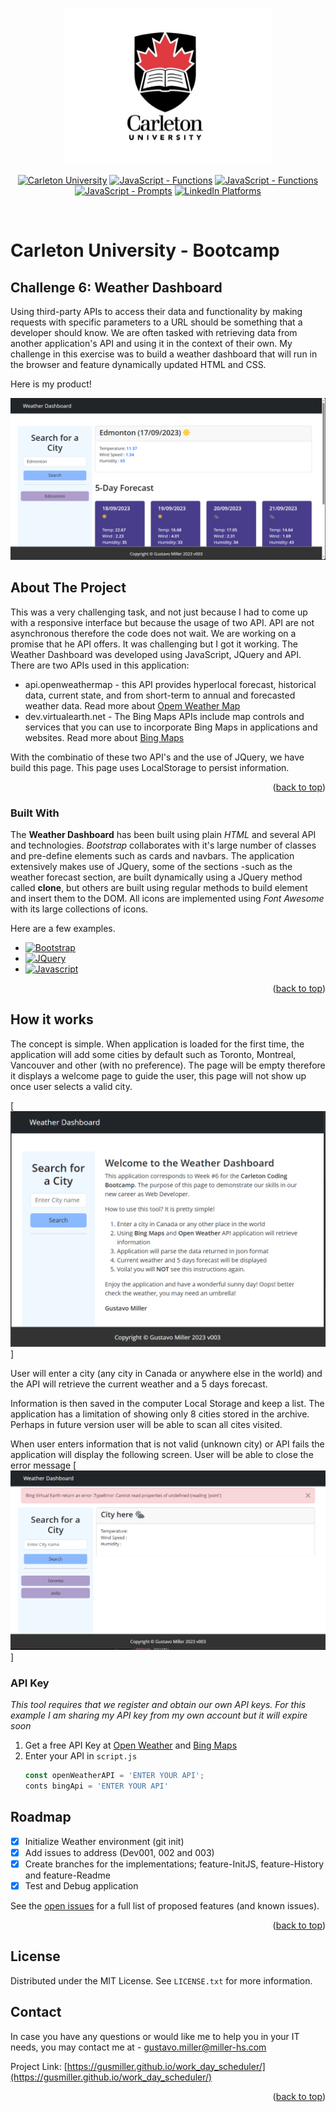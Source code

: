 <a id="readme-top" name="readme-top"></a>


<p align="center">
    <img src="./assets/images/carleton-u-logo.jpg" height="250">
</p>

<p align="center">
    <a href="https://bootcamp.carleton.ca/">
        <img alt="Carleton University" src="https://img.shields.io/static/v1.svg?label=bootcamp&message=Carleton&color=blue" /></a>
    <a href="https://developer.mozilla.org/en-US/docs/Web/JavaScript/Reference/Functions" >
        <img alt="JavaScript - Functions" src="https://img.shields.io/static/v1.svg?label=JavaScripts&message=functions&color=red" /></a>
    <a href="https://developer.mozilla.org/en-US/docs/Web/JavaScript/Reference/Global_Objects/Array" >
        <img alt="JavaScript - Functions" src="https://img.shields.io/static/v1.svg?label=JavaScripts&message=arrays&color=yellow" /></a>
    <a href="https://docs.github.com/en/actions/deployment/about-deployments/about-continuous-deployment" >
        <img alt="JavaScript - Prompts" src="https://img.shields.io/static/v1.svg?label=deployment&message=production&color=green" /></a>
    <a href="https://www.linkedin.com/in/gustavo-miller-42188481/">
        <img alt="LinkedIn Platforms" src="https://img.shields.io/static/v1.svg?label=linkedIn&message=linkedin&color=blue" />
    </a>
</p>
<br/>

# Carleton University - Bootcamp

## Challenge 6: Weather Dashboard
Using third-party APIs to access their data and functionality by making requests with specific parameters to a URL should be something that a developer should know. We are often tasked with retrieving data from another application's API and using it in the context of their own. My challenge in this exercise was to build a weather dashboard that will run in the browser and feature dynamically updated HTML and CSS.

Here is my product!

[![Weather Dashboard][product-screenshot]](https://gusmiller.github.io/Weather-dashboard/)

<!-- ABOUT THE PROJECT -->
## About The Project

This was a very challenging task, and not just because I had to come up with a responsive interface but because the usage of two API. API are not asynchronous therefore the code does not wait. We are working on a promise that he API offers. It was challenging but I got it working. The Weather Dashboard was developed using JavaScript, JQuery and API. There are two APIs used in this application:
* api.openweathermap - this API provides hyperlocal forecast, historical data, current state, and from short-term to annual and forecasted weather data. Read more about [Opem Weather Map](https://openweathermap.org/)
* dev.virtualearth.net - The Bing Maps APIs include map controls and services that you can use to incorporate Bing Maps in applications and websites. Read more about [Bing Maps](https://www.microsoft.com/en-us/maps/bing-maps/choose-your-bing-maps-api)

With the combinatio of these two API's and the use of JQuery, we have build this page. This page uses LocalStorage to persist information.

<p align="right">(<a href="#readme-top">back to top</a>)</p>

### Built With

The **Weather Dashboard** has been built using plain *HTML* and several API and technologies. *Bootstrap* collaborates with it's large number of classes and pre-define elements such as cards and navbars. The application extensively makes use of JQuery, some of the sections -such as the weather forecast section, are built dynamically using a JQuery method called **clone**, but others are built using regular methods to build element and insert them to the DOM. All icons are implemented using *Font Awesome* with its large collections of icons.

Here are a few examples.

* [![Bootstrap][Bootstrap.com]][Bootstrap-url]
* [![JQuery][JQuery.com]][JQuery-url]
* [![Javascript]][Javascript-url]

<p align="right">(<a href="#readme-top">back to top</a>)</p>

<!-- GETTING STARTED -->
## How it works

The concept is simple. When application is loaded for the first time, the application will add some cities by default such as Toronto, Montreal, Vancouver and other (with no preference). The page will be empty therefore it displays a welcome page to guide the user, this page will not show up once user selects a valid city.

[![Weather Dashboard - First Time][weatherFirstTime]]

User will enter a city (any city in Canada or anywhere else in the world) and the API will retrieve the current weather and a 5 days forecast.

Information is then saved in the computer Local Storage and keep a list. The application has a limitation of showing only 8 cities stored in the archive. Perhaps in future version user will be able to scan all cites visited.

When user enters information that is not valid (unknown city) or API fails the application will display the following screen. User will be able to close the error message
[![Weather Dashboard - Error][weatherError]]

### API Key

_This tool requires that we register and obtain our own API keys. For this example I am sharing my API key from my own account but it will expire soon_

1. Get a free API Key at [Open Weather](https://openweathermap.org/) and [Bing Maps](https://www.microsoft.com/en-us/maps/bing-maps/choose-your-bing-maps-api)
2. Enter your API in `script.js`
   ```js
   const openWeatherAPI = 'ENTER YOUR API';
   conts bingApi = 'ENTER YOUR API'
   ```
<!-- ROADMAP -->
## Roadmap

- [x] Initialize Weather environment (git init)
- [x] Add issues to address (Dev001, 002 and 003)
- [x] Create branches for the implementations; feature-InitJS, feature-History and feature-Readme
- [x] Test and Debug application

See the [open issues](https://github.com/othneildrew/Best-README-Template/issues) for a full list of proposed features (and known issues).

<p align="right">(<a href="#readme-top">back to top</a>)</p>

## License

Distributed under the MIT License. See `LICENSE.txt` for more information.

<!-- CONTACT Section -->
## Contact

In case you have any questions or would like me to help you in your IT needs, you may contact me at - gustavo.miller@miller-hs.com

Project Link: [https://gusmiller.github.io/work_day_scheduler/](https://gusmiller.github.io/work_day_scheduler/)

<p align="right">(<a href="#readme-top">back to top</a>)</p>

<!-- MARKDOWN LINKS & IMAGES -->
[product-screenshot]: ./assets/images/weather001.png
[weatherFirstTime]: ./assets/images/weather002.png
[weatherError]: ./assets/images/weather003.png

[Bootstrap.com]: https://img.shields.io/badge/Bootstrap-563D7C?style=for-the-badge&logo=bootstrap&logoColor=white
[Bootstrap-url]: https://getbootstrap.com
[JQuery.com]: https://img.shields.io/badge/jQuery-0769AD?style=for-the-badge&logo=jquery&logoColor=white
[JQuery-url]: https://jquery.com

[Javascript]:https://img.shields.io/badge/JavaScript-F7DF1E?style=for-the-badge&logo=javascript&logoColor=black
[Javascript-url]:https://developer.mozilla.org/en-US/docs/Web/javascript
